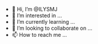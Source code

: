 - 👋 Hi, I’m @ILYSMJ
- 👀 I’m interested in ...
- 🌱 I’m currently learning ...
- 💞️ I’m looking to collaborate on ...
- 📫 How to reach me ...

<!---
ILYSMJ/ILYSMJ is a ✨ special ✨ repository because its `README.md` (this file) appears on your GitHub profile.
You can click the Preview link to take a look at your changes.
--->
